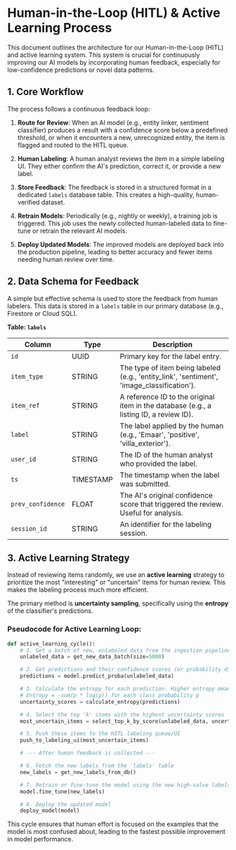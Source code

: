 # Human-in-the-Loop (HITL) & Active Learning Process

This document outlines the architecture for our Human-in-the-Loop (HITL) and active learning system. This system is crucial for continuously improving our AI models by incorporating human feedback, especially for low-confidence predictions or novel data patterns.

## 1. Core Workflow

The process follows a continuous feedback loop:

1.  **Route for Review**: When an AI model (e.g., entity linker, sentiment classifier) produces a result with a confidence score below a predefined threshold, or when it encounters a new, unrecognized entity, the item is flagged and routed to the HITL queue.

2.  **Human Labeling**: A human analyst reviews the item in a simple labeling UI. They either confirm the AI's prediction, correct it, or provide a new label.

3.  **Store Feedback**: The feedback is stored in a structured format in a dedicated `labels` database table. This creates a high-quality, human-verified dataset.

4.  **Retrain Models**: Periodically (e.g., nightly or weekly), a training job is triggered. This job uses the newly collected human-labeled data to fine-tune or retrain the relevant AI models.

5.  **Deploy Updated Models**: The improved models are deployed back into the production pipeline, leading to better accuracy and fewer items needing human review over time.

## 2. Data Schema for Feedback

A simple but effective schema is used to store the feedback from human labelers. This data is stored in a `labels` table in our primary database (e.g., Firestore or Cloud SQL).

**Table: `labels`**

| Column | Type | Description |
|---|---|---|
| `id` | UUID | Primary key for the label entry. |
| `item_type` | STRING | The type of item being labeled (e.g., 'entity_link', 'sentiment', 'image_classification'). |
| `item_ref` | STRING | A reference ID to the original item in the database (e.g., a listing ID, a review ID). |
| `label` | STRING | The label applied by the human (e.g., 'Emaar', 'positive', 'villa_exterior'). |
| `user_id` | STRING | The ID of the human analyst who provided the label. |
| `ts` | TIMESTAMP | The timestamp when the label was submitted. |
| `prev_confidence`| FLOAT | The AI's original confidence score that triggered the review. Useful for analysis. |
| `session_id` | STRING | An identifier for the labeling session. |


## 3. Active Learning Strategy

Instead of reviewing items randomly, we use an **active learning** strategy to prioritize the most "interesting" or "uncertain" items for human review. This makes the labeling process much more efficient.

The primary method is **uncertainty sampling**, specifically using the **entropy** of the classifier's predictions.

### Pseudocode for Active Learning Loop:

```python
def active_learning_cycle():
    # 1. Get a batch of new, unlabeled data from the ingestion pipeline
    unlabeled_data = get_new_data_batch(size=5000)

    # 2. Get predictions and their confidence scores (or probability distributions) from the current model
    predictions = model.predict_proba(unlabeled_data)

    # 3. Calculate the entropy for each prediction. Higher entropy means more uncertainty.
    # Entropy = -sum(p * log(p)) for each class probability p
    uncertainty_scores = calculate_entropy(predictions)

    # 4. Select the top 'k' items with the highest uncertainty scores
    most_uncertain_items = select_top_k_by_score(unlabeled_data, uncertainty_scores, k=200)

    # 5. Push these items to the HITL labeling queue/UI
    push_to_labeling_ui(most_uncertain_items)

    # --- After human feedback is collected ---

    # 6. Fetch the new labels from the 'labels' table
    new_labels = get_new_labels_from_db()

    # 7. Retrain or fine-tune the model using the new high-value labels
    model.fine_tune(new_labels)

    # 8. Deploy the updated model
    deploy_model(model)
```

This cycle ensures that human effort is focused on the examples that the model is most confused about, leading to the fastest possible improvement in model performance.

